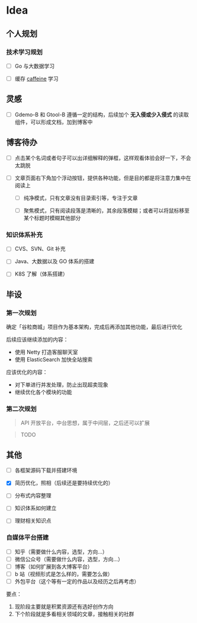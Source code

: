 # Idea

## 个人规划

### 技术学习规划

- [ ] Go 与大数据学习
- [ ] 缓存 [caffeine](https://github.com/ben-manes/caffeine) 学习





## 灵感
- [ ] Gdemo-B 和 Gtool-B 遵循一定的结构，后续加个 **无入侵或少入侵式** 的读取组件，可以形成文档，加到博客中





## 博客待办
- [ ] 点击某个名词或者句子可以出详细解释的弹框，这样观看体验会好一下，不会太跳脱

- [ ] 文章页面右下角加个浮动按钮，提供各种功能，但是目的都是将注意力集中在阅读上
  - [ ] 纯净模式，只有文章没有目录索引等，专注于文章
  - [ ] 聚焦模式，只有阅读段落是清晰的，其余段落模糊；或者可以将鼠标移至某个标题时模糊其他部分





### 知识体系补充

- [ ] CVS、SVN、Git 补充
- [ ] Java、大数据以及 GO 体系的搭建
- [ ] K8S 了解（体系搭建）







## 毕设

### 第一次规划

确定「谷粒商城」项目作为基本架构，完成后再添加其他功能，最后进行优化

后续应该继续添加的内容：

- 使用 Netty 打造客服聊天室
- 使用 ElasticSearch 加快全站搜索

应该优化的内容：

- 对下单进行并发处理，防止出现超卖现象
- 继续优化各个模块的功能



### 第二次规划

> API 开放平台，中台思想，属于中间层，之后还可以扩展

> TODO









## 其他
- [ ] 各框架源码下载并搭建环境
- [x] 简历优化，照相（后续还是要持续优化的）
- [ ] 分布式内容整理
- [ ] 知识体系如何建立
- [ ] 理财相关知识点



### 自媒体平台搭建

- [ ] 知乎（需要做什么内容，选型，方向…）
- [ ] 微信公众号（需要做什么内容，选型，方向…）
- [ ] 博客（如何扩展到各大博客平台）
- [ ] b 站（视频形式是怎么样的，需要怎么做）
- [ ] 外包平台（这个等有一定的作品以及经历之后再考虑）

要点：

1. 现阶段主要就是积累资源还有选好创作方向
2. 下个阶段就是多看相关领域的文章，接触相关的社群

